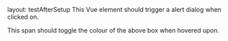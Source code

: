 <frontmatter>
    layout: testAfterSetup
</frontmatter>

<box id="alert-box">
    This Vue element should trigger a alert dialog when clicked on.
</box>

<span id="mouseover-span">This span should toggle the colour of the above box when hovered upon.</span>
